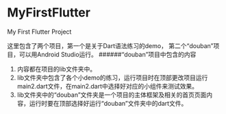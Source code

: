 # MyFirstFlutter
My First Flutter Project

这里包含了两个项目，第一个是关于Dart语法练习的demo， 第二个“douban”项目，可以用Android Studio运行。
######“douban”项目中包含的内容
1. 内容都在项目的lib文件夹中。
2. lib文件夹中包含了各个小demo的练习，运行项目时在顶部更改项目运行main2.dart文件，在main2.dart中选择好对应的小组件来测试效果。
3. lib文件夹中的“douban”文件夹是一个项目的主体框架及相关的首页页面内容，运行时要在顶部选择好运行“douban”文件夹中的dart文件。
